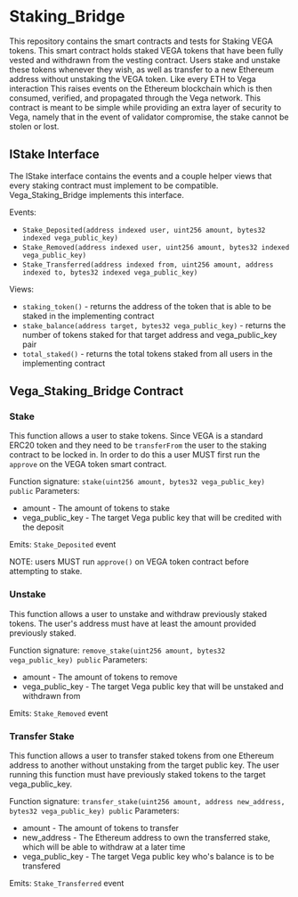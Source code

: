 # Staking_Bridge

This repository contains the smart contracts and tests for Staking VEGA tokens. This smart contract holds staked VEGA tokens that have been fully vested and withdrawn from the vesting contract. Users stake and unstake these tokens whenever they wish, as well as transfer to a new Ethereum address without unstaking the VEGA token. Like every ETH to Vega interaction This raises events on the Ethereum blockchain which is then consumed, verified, and propagated through the Vega network. This contract is meant to be simple while providing an extra layer of security to Vega, namely that in the event of validator compromise, the stake cannot be stolen or lost.

## IStake Interface
The IStake interface contains the events and a couple helper views that every staking contract must implement to be compatible.
Vega_Staking_Bridge implements this interface.

Events:
* `Stake_Deposited(address indexed user, uint256 amount, bytes32 indexed vega_public_key)`
* `Stake_Removed(address indexed user, uint256 amount, bytes32 indexed vega_public_key)`
* `Stake_Transferred(address indexed from, uint256 amount, address indexed to, bytes32 indexed vega_public_key)`

Views:
* `staking_token()` - returns the address of the token that is able to be staked in the implementing contract
* `stake_balance(address target, bytes32 vega_public_key)` - returns the number of tokens staked for that target address and vega_public_key pair
* `total_staked()` - returns the total tokens staked from all users in the implementing contract

## Vega_Staking_Bridge Contract
### Stake
This function allows a user to stake tokens. Since VEGA is a standard ERC20 token and they need to be `transferFrom` the user to the staking contract to be locked in. In order to do this a user MUST first run the `approve` on the VEGA token smart contract.

Function signature: `stake(uint256 amount, bytes32 vega_public_key) public`
Parameters:
* amount - The amount of tokens to stake
* vega_public_key - The target Vega public key that will be credited with the deposit

Emits: `Stake_Deposited` event


NOTE: users MUST run `approve()` on VEGA token contract before attempting to stake.

### Unstake
This function allows a user to unstake and withdraw previously staked tokens. The user's address must have at least the amount provided previously staked.

Function signature: `remove_stake(uint256 amount, bytes32 vega_public_key) public`
Parameters:
* amount - The amount of tokens to remove
* vega_public_key - The target Vega public key that will be unstaked and withdrawn from

Emits: `Stake_Removed` event

### Transfer Stake
This function allows a user to transfer staked tokens from one Ethereum address to another without unstaking from the target public key. The user running this function must have previously staked tokens to the target vega_public_key.

Function signature: `transfer_stake(uint256 amount, address new_address, bytes32 vega_public_key) public`
Parameters:
* amount - The amount of tokens to transfer
* new_address - The Ethereum address to own the transferred stake, which will be able to withdraw at a later time
* vega_public_key - The target Vega public key who's balance is to be transfered

Emits: `Stake_Transferred` event
